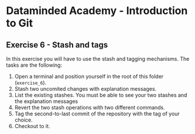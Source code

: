 # Dataminded Academy - Introduction to Git
## Exercise 6 - Stash and tags

In this exercise you will have to use the stash and tagging mechanisms. The tasks are the following:

1. Open a terminal and position yourself in the root of this folder (`exercise_6`).
2. Stash two uncomited changes with explanation messages.
3. List the existing stashes. You must be able to see your two stashes and the explanation messages
4. Revert the two stash operations with two different commands.
5. Tag the second-to-last commit of the repository with the tag of your choice.
6. Checkout to it.